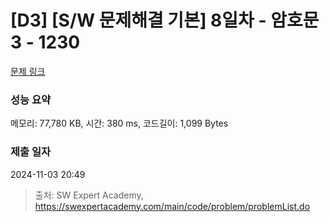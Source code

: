 # [D3] [S/W 문제해결 기본] 8일차 - 암호문3 - 1230 

[문제 링크](https://swexpertacademy.com/main/code/problem/problemDetail.do?contestProbId=AV14zIwqAHwCFAYD) 

### 성능 요약

메모리: 77,780 KB, 시간: 380 ms, 코드길이: 1,099 Bytes

### 제출 일자

2024-11-03 20:49



> 출처: SW Expert Academy, https://swexpertacademy.com/main/code/problem/problemList.do